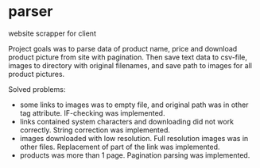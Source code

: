 # parser
website scrapper for client

Project goals was to parse data of product name, price and download product picture from site with pagination.
Then save text data to csv-file, images to directory with original filenames, and save path to images for all product pictures.

Solved problems:
- some links to images was to empty file, and original path was in other tag attribute. IF-checking was implemented.
- links contained system characters and downloading did not work correctly. String correction was implemented.
- images downloaded with low resolution. Full resolution images was in other files. Replacement of part of the link was implemented.
- products was more than 1 page. Pagination parsing was implemented.
